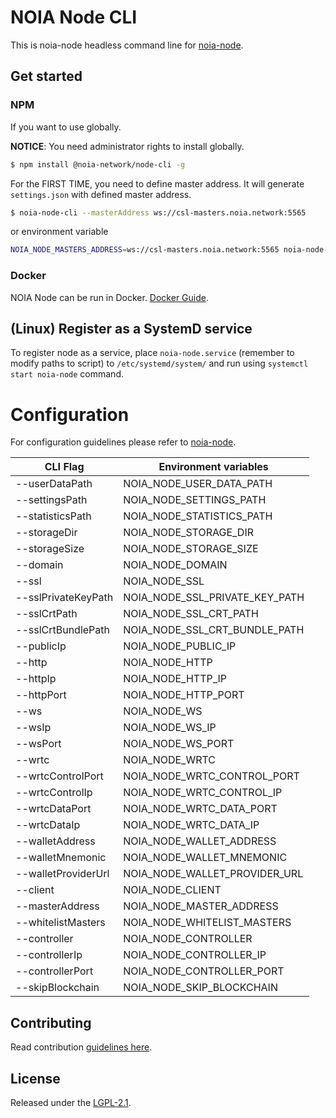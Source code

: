 # NOIA Node CLI

This is noia-node headless command line for [noia-node][noia-node].

## Get started

### NPM

If you want to use globally. 

**NOTICE**: You need administrator rights to install globally.

```sh
$ npm install @noia-network/node-cli -g
```

For the FIRST TIME, you need to define master address. It will generate `settings.json` with defined master address.

```sh
$ noia-node-cli --masterAddress ws://csl-masters.noia.network:5565
```

or environment variable

```sh
NOIA_NODE_MASTERS_ADDRESS=ws://csl-masters.noia.network:5565 noia-node-cli
```

### Docker

NOIA Node can be run in Docker. [Docker Guide](https://github.com/noia-network/node-docker).

## (Linux) Register as a SystemD service

To register node as a service, place `noia-node.service` (remember to modify paths to script) to `/etc/systemd/system/` and run using `systemctl start noia-node` command.

# Configuration

For configuration guidelines please refer to [noia-node](https://github.com/noia-network/noia-node#configuration).

| CLI Flag            | Environment variables          |
| ------------------- | ------------------------------ |
| --userDataPath      | NOIA_NODE_USER_DATA_PATH       |
| --settingsPath      | NOIA_NODE_SETTINGS_PATH        |
| --statisticsPath    | NOIA_NODE_STATISTICS_PATH      |
| --storageDir        | NOIA_NODE_STORAGE_DIR          |
| --storageSize       | NOIA_NODE_STORAGE_SIZE         |
| --domain            | NOIA_NODE_DOMAIN               |
| --ssl               | NOIA_NODE_SSL                  |
| --sslPrivateKeyPath | NOIA_NODE_SSL_PRIVATE_KEY_PATH |
| --sslCrtPath        | NOIA_NODE_SSL_CRT_PATH         |
| --sslCrtBundlePath  | NOIA_NODE_SSL_CRT_BUNDLE_PATH  |
| --publicIp          | NOIA_NODE_PUBLIC_IP            |
| --http              | NOIA_NODE_HTTP                 |
| --httpIp            | NOIA_NODE_HTTP_IP              |
| --httpPort          | NOIA_NODE_HTTP_PORT            |
| --ws                | NOIA_NODE_WS                   |
| --wsIp              | NOIA_NODE_WS_IP                |
| --wsPort            | NOIA_NODE_WS_PORT              |
| --wrtc              | NOIA_NODE_WRTC                 |
| --wrtcControlPort   | NOIA_NODE_WRTC_CONTROL_PORT    |
| --wrtcControlIp     | NOIA_NODE_WRTC_CONTROL_IP      |
| --wrtcDataPort      | NOIA_NODE_WRTC_DATA_PORT       |
| --wrtcDataIp        | NOIA_NODE_WRTC_DATA_IP         |
| --walletAddress     | NOIA_NODE_WALLET_ADDRESS       |
| --walletMnemonic    | NOIA_NODE_WALLET_MNEMONIC      |
| --walletProviderUrl | NOIA_NODE_WALLET_PROVIDER_URL  |
| --client            | NOIA_NODE_CLIENT               |
| --masterAddress     | NOIA_NODE_MASTER_ADDRESS       |
| --whitelistMasters  | NOIA_NODE_WHITELIST_MASTERS    |
| --controller        | NOIA_NODE_CONTROLLER           |
| --controllerIp      | NOIA_NODE_CONTROLLER_IP        |
| --controllerPort    | NOIA_NODE_CONTROLLER_PORT      |
| --skipBlockchain    | NOIA_NODE_SKIP_BLOCKCHAIN      |


## Contributing

Read contribution [guidelines here](CONTRIBUTING.md).

## License

Released under the [LGPL-2.1](LICENSE).

[noia-node]: https://github.com/noia-network/noia-node
